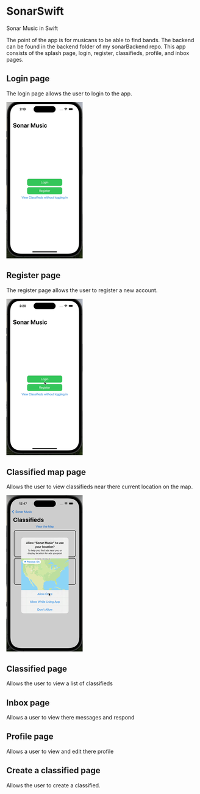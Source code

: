 # SonarSwift
Sonar Music in Swift

The point of the app is for musicans to be able to find bands. The backend can be found in the backend folder of my sonarBackend repo. This app consists of the splash page, login, register, classifieds, profile, and inbox pages.

## Login page

The login page allows the user to login to the app.

![login demo](Login.gif)

## Register page

The register page allows the user to register a new account.

![register demo](Register.gif)

## Classified map page

Allows the user to view classifieds near there current location on the map.

![map demo](map.gif)

## Classified page

Allows the user to view a list of classifieds

## Inbox page

Allows a user to view there messages and respond

## Profile page

Allows a user to view and edit there profile

## Create a classified page

Allows the user to create a classified.
